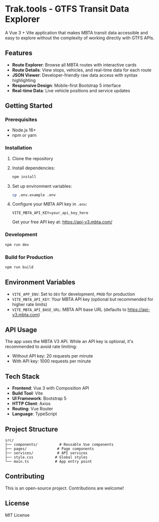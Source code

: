 # Trak.tools - GTFS Transit Data Explorer

A Vue 3 + Vite application that makes MBTA transit data accessible and easy to explore without the complexity of working directly with GTFS APIs.

## Features

- **Route Explorer**: Browse all MBTA routes with interactive cards
- **Route Details**: View stops, vehicles, and real-time data for each route
- **JSON Viewer**: Developer-friendly raw data access with syntax highlighting
- **Responsive Design**: Mobile-first Bootstrap 5 interface
- **Real-time Data**: Live vehicle positions and service updates

## Getting Started

### Prerequisites

- Node.js 16+ 
- npm or yarn

### Installation

1. Clone the repository
2. Install dependencies:
   ```bash
   npm install
   ```

3. Set up environment variables:
   ```bash
   cp .env.example .env
   ```

4. Configure your MBTA API key in `.env`:
   ```
   VITE_MBTA_API_KEY=your_api_key_here
   ```

   Get your free API key at: https://api-v3.mbta.com/

### Development

```bash
npm run dev
```

### Build for Production

```bash
npm run build
```

## Environment Variables

- `VITE_APP_ENV`: Set to `DEV` for development, `PROD` for production
- `VITE_MBTA_API_KEY`: Your MBTA API key (optional but recommended for higher rate limits)
- `VITE_MBTA_API_BASE_URL`: MBTA API base URL (defaults to https://api-v3.mbta.com)

## API Usage

The app uses the MBTA V3 API. While an API key is optional, it's recommended to avoid rate limiting:

- Without API key: 20 requests per minute
- With API key: 1000 requests per minute

## Tech Stack

- **Frontend**: Vue 3 with Composition API
- **Build Tool**: Vite
- **UI Framework**: Bootstrap 5
- **HTTP Client**: Axios
- **Routing**: Vue Router
- **Language**: TypeScript

## Project Structure

```
src/
├── components/          # Reusable Vue components
├── pages/              # Page components
├── services/           # API services
├── style.css          # Global styles
└── main.ts            # App entry point
```

## Contributing

This is an open-source project. Contributions are welcome!

## License

MIT License